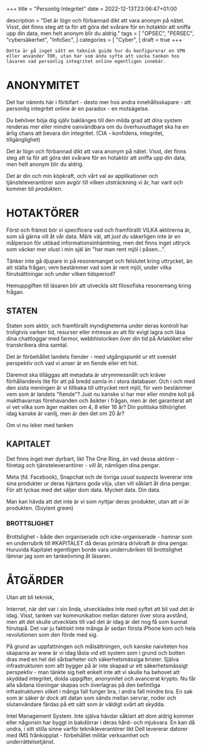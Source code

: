 +++
title = "Personlig Integritet"
date = 2022-12-13T23:06:47+01:00

description = "Det är lögn och förbannad dikt att vara anonym på nätet. Visst, det finns steg att ta för att göra det svårare för en hotaktör att sniffa upp din data, men helt anonym blir du aldrig."
tags = [
    "OPSEC",
    "PERSEC",
    "cybersäkerhet",
    "InfoSec",
]
categories = [
    "Cyber",
]
draft = true
+++

`Detta är på inget sätt en teknisk guide hur du konfigurerar en VPN eller använder TOR, utan har som ända syfte att väcka tanken hos läsaren vad personlig integritet online egentligen innebär. `
<!--more-->
# ANONYMITET

Det har nämnts här i förbifart - desto mer hos andra innehållsskapare - att personlig integritet online är en paradox - en motsägelse.

Du behöver böja dig själv baklänges till den milda grad att dina system renderas mer eller mindre oanvändbara om du överhuvudtaget ska ha en ärlig chans att bevara din integritet. (CIA - konfidens, integritet, tillgänglighet)

Det är lögn och förbannad dikt att vara anonym på nätet. Visst, det finns steg att ta för att göra det svårare för en hotaktör att sniffa upp din data, men helt anonym blir du aldrig.

Det är din och min köpkraft, och vårt val av applikationer och tjänsteleverantörer som avgör till vilken utsträckning vi är, har varit och kommer bli *produkten*.

# HOTAKTÖRER

Först och främst bör vi specificera vad och framförallt VILKA aktörerna är, som så gärna vill åt vår data. Märk väl, att *just du* säkerligen inte är en målperson för utökad informationsinhämtning, men det finns inget uttryck som väcker mer olust i min själ än "har man rent mjöl i påsen...". 

Tänker inte gå djupare in på resonemanget och felslutet kring uttrycket, än att ställa frågan; vem bestämmer vad som är rent mjöl, under vilka förutsättningar och under vilken tidsperiod? 

Hemuppgiften till läsaren blir att utveckla sitt filosofiska resonemang kring frågan.

## STATEN

Staten som aktör, och framförallt myndigheterna under deras kontroll har troligtvis varken tid, resurser eller intresse av att för evigt lagra och läsa dina chattloggar med farmor, webbhistoriken över din tid på Arlaköket eller transkribera dina samtal. 

Det är förbehållet landets fiender - med utgångspunkt ur ett svenskt perspektiv och vad vi anser är en fiende eller ett hot. 

Däremot ska tilläggas att metadata är utrymmessnålt och kräver förhållandevis lite för att på bredd samla in i stora databaser. Och i och med den sista meningen är vi tillbaka till uttrycket rent mjöl, för vem bestämmer vem som är landets "fiende"? Just *nu* kanske vi har mer eller mindre koll på makthavarnas förehavanden och åsikter i frågan, men är det garanterat att vi vet vilka som äger makten om 4, 8 eller 16 år? Din politiska tillhörighet idag kanske är vanilj, men är den det om 20 år?

Om vi nu leker med tanken 

## KAPITALET

Det finns inget mer dyrbart, likt The One Ring, än vad dessa aktörer - företag och tjänsteleverantörer - vill åt, nämligen dina pengar.

Meta (fd. Facebook), Snapchat och de övriga *usual suspects* levererar inte sina produkter ur deras hjärtans goda vilja, utan vill såklart åt dina pengar. För att lyckas med det säljer dom data. Mycket data. Din data. 

Man kan hävda att det inte är vi som nyttjar deras produkter, utan att *vi* är produkten. (Soylent green)

### BROTTSLIGHET  

Brottslighet - både den organiserade och icke-organiserade - hamnar som en underrubrik till #KAPITALET då deras primära drivkraft är dina pengar. Huruvida Kapitalet egentligen borde vara underrubriken till brottslighet lämnar jag som en tankeövning åt läsaren.

# ÅTGÄRDER

Utan att bli teknisk,

Internet, när det var i sin linda, utvecklades inte med syftet att bli vad det är idag. Visst, tanken var kommunikation mellan datorer över stora avstånd, men att det skulle utvecklats till vad det är idag är det nog få som kunnat förutspå. Det var ju faktiskt inte många år sedan första iPhone kom och hela revolutionen som den förde med sig. 

På grund av uppfattningen och målsättningen, och kanske naiviteten hos skaparna av www är vi idag låsta vid ett system som i grund och botten dras med en hel del sårbarheter och säkerhetsmässiga brister. Själva infrastrukturen som allt bygger på är inte skapad ur ett säkerhetsmässigt perspektiv - man tänkte sig helt enkelt inte att vi skulle ha behovet att skyddad integritet, dolda uppgifter, anonymitet och avancerat krypto. Nu får alla sådana lösningar skapas och överlagras på den befintliga infrastrukturen vilket i många fall funger bra, i andra fall mindre bra. En sak som är säker är dock att datan som sänds mellan servrar, noder och slutanvändare färdas på ett sätt som är väldigt svårt att skydda. 

Intel Management System. Inte själva hävdar såklart att dom aldrig kommer eller någonsin har byggt in bakdörrar i deras hård- och mjukvara. En kan då undra, i sitt stilla sinne varför teknikleverantörer likt Dell levererar datorer med IMS frånkopplat - förbehållet militär verksamhet och underrättelsetjänst. 
